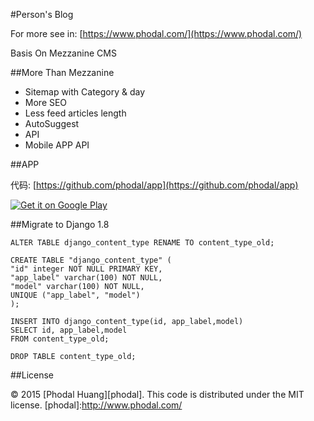 #Person's Blog

For more see in: [https://www.phodal.com/](https://www.phodal.com/)

Basis On Mezzanine CMS

##More Than Mezzanine

- Sitemap with Category & day
- More SEO
- Less feed articles length
- AutoSuggest
- API
- Mobile APP API

##APP 

代码: [https://github.com/phodal/app](https://github.com/phodal/app)

<a href="https://play.google.com/store/apps/details?id=com.phodal.designiot">
  <img alt="Get it on Google Play"
       src="https://developer.android.com/images/brand/zh-cn_generic_rgb_wo_60.png" />
</a>

##Migrate to Django 1.8
    
    ALTER TABLE django_content_type RENAME TO content_type_old;
    
    CREATE TABLE "django_content_type" (
    "id" integer NOT NULL PRIMARY KEY,
    "app_label" varchar(100) NOT NULL,
    "model" varchar(100) NOT NULL,
    UNIQUE ("app_label", "model")
    );
    
    INSERT INTO django_content_type(id, app_label,model)
    SELECT id, app_label,model
    FROM content_type_old;
    
    DROP TABLE content_type_old;
##License

© 2015 [Phodal Huang][phodal]. This code is distributed under the MIT license.
[phodal]:http://www.phodal.com/
